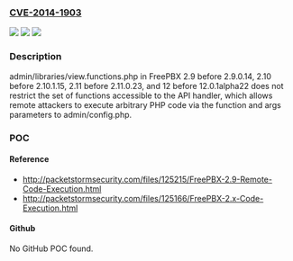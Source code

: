 ### [CVE-2014-1903](https://cve.mitre.org/cgi-bin/cvename.cgi?name=CVE-2014-1903)
![](https://img.shields.io/static/v1?label=Product&message=n%2Fa&color=blue)
![](https://img.shields.io/static/v1?label=Version&message=n%2Fa&color=blue)
![](https://img.shields.io/static/v1?label=Vulnerability&message=n%2Fa&color=brighgreen)

### Description

admin/libraries/view.functions.php in FreePBX 2.9 before 2.9.0.14, 2.10 before 2.10.1.15, 2.11 before 2.11.0.23, and 12 before 12.0.1alpha22 does not restrict the set of functions accessible to the API handler, which allows remote attackers to execute arbitrary PHP code via the function and args parameters to admin/config.php.

### POC

#### Reference
- http://packetstormsecurity.com/files/125215/FreePBX-2.9-Remote-Code-Execution.html
- http://packetstormsecurity.com/files/125166/FreePBX-2.x-Code-Execution.html

#### Github
No GitHub POC found.


